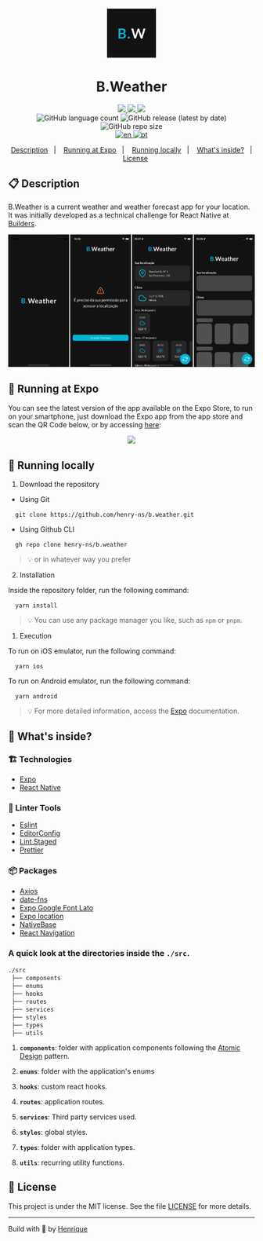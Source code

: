 <p align="center">
  <img alt="Your icon here" src="./assets/icon.png" width="100"/>
</p>
<h1 align="center">
  B.Weather
</h1>

<!-- Badges -->
<p align="center">
  <!-- if your  -->
  <a href="https://github.com/henry-ns/b.weather/graphs/commit-activity" alt="Maintenance">
    <img src="https://img.shields.io/badge/Maintained%3F-yes-1EAE72.svg" />
  </a>

  <!-- License -->
  <a href="./LICENSE" alt="License: MIT">
    <img src="https://img.shields.io/badge/License-MIT-1EAE72.svg" />
  </a>

  <!-- codefactor -->
  <a href="https://www.codefactor.io/repository/github/henry-ns/b.weather" alt="CodeFactor">
    <img src="https://www.codefactor.io/repository/github/henry-ns/b.weather/badge" />
  </a>

  <br/>

  <img alt="GitHub language count" src="https://img.shields.io/github/languages/count/henry-ns/b.weather?color=blue">

  <!-- version -->
  <img alt="GitHub release (latest by date)" src="https://img.shields.io/github/v/release/henry-ns/b.weather">

  <!-- GitHub repo size -->
  <img alt="GitHub repo size" src="https://img.shields.io/github/repo-size/henry-ns/b.weather">

  <br/>

  <!-- langs -->
  <a href="./README.md" alt="CodeFactor">
    <img alt="en" src="https://img.shields.io/badge/lang-en-red.svg">
  </a>

  <a href="./README.pt.md" alt="CodeFactor">
    <img alt="pt" src="https://img.shields.io/badge/lang-pt-green.svg">
  </a>
</p>

<!-- summary -->
<p align="center">
  <a href="#clipboard-description">Description</a>&nbsp;&nbsp;&nbsp;|&nbsp;&nbsp;&nbsp;
  <a href="#iphone-running-at-expo">Running at Expo</a>&nbsp;&nbsp;&nbsp;|&nbsp;&nbsp;&nbsp;
  <a href="#rocket-running-locally">Running locally</a>&nbsp;&nbsp;&nbsp;|&nbsp;&nbsp;&nbsp;
  <a href="#-whats-inside">What's inside?</a>&nbsp;&nbsp;&nbsp;|&nbsp;&nbsp;&nbsp;
  <a href="#memo-license">License</a>
</p>

## :clipboard: Description
B.Weather is a current weather and weather forecast app for your location. It was initially developed as a technical challenge for React Native at [Builders](https://platformbuilders.io).

<p align="center">
  <img src="./assets/print-screens.png"></img>
</p>

## :iphone: Running at Expo
  You can see the latest version of the app available on the Expo Store, to run on your smartphone, just download the Expo app from the app store and scan the QR Code below, or by accessing [here](https://exp.host/@henry-ns/b-weather?release-channel=default):

<p align="center">
  <img src="https://api.qrserver.com/v1/create-qr-code/?size=250x250&data=exp://exp.host/@henry-ns/b-weather?release-channel=default"></img>
</p>

## :rocket: Running locally

1. Download the repository

  - Using Git
```shell
  git clone https://github.com/henry-ns/b.weather.git
```
  - Using Github CLI
```shell
  gh repo clone henry-ns/b.weather
```
  > :bulb: or in whatever way you prefer

2. Installation

Inside the repository folder, run the following command:

  ```shell
    yarn install
  ```

  > :bulb: You can use any package manager you like, such as `npm` or `pnpm`.

1. Execution

To run on iOS emulator, run the following command:

  ```shell
    yarn ios
  ```

To run on Android emulator, run the following command:
  ```shell
    yarn android
  ```

  > :bulb: For more detailed information, access the [Expo](https://docs.expo.dev/tutorial/planning/) documentation.

## 🧐 What's inside?

### :building_construction: Technologies
- [Expo](https://docs.expo.dev)
- [React Native](https://reactnative.dev)

### :lipstick: Linter Tools
- [Eslint](https://eslint.org/)
- [EditorConfig](https://editorconfig.org/)
- [Lint Staged](https://github.com/okonet/lint-staged)
- [Prettier](https://prettier.io/)

### :package: Packages

  - [Axios](https://axios-http.com)
  - [date-fns](https://date-fns.org)
  - [Expo Google Font Lato](https://www.npmjs.com/package/@expo-google-fonts/lato)
  - [Expo location](https://docs.expo.dev/versions/latest/sdk/location/)
  - [NativeBase](https://nativebase.io)
  - [React Navigation](https://reactnavigation.org)

### A quick look at the directories inside the `./src`.
    ./src
     ├── components
     ├── enums
     ├── hooks
     ├── routes
     ├── services
     ├── styles
     ├── types
     ├── utils

1.  **`components`**: folder with application components following the [Atomic Design](https://bradfrost.com/blog/post/atomic-web-design/) pattern.

2. **`enums`**: folder with the application's enums

3. **`hooks`**: custom react hooks.

4. **`routes`**: application routes.

5. **`services`**: Third party services used.

6. **`styles`**: global styles.

7. **`types`**: folder with application types.

8. **`utils`**: recurring utility functions.

## :memo: License

This project is under the MIT license. See the file [LICENSE](LICENSE) for more details.

---

Build with 💙 by [Henrique](https://henrique.pw)
